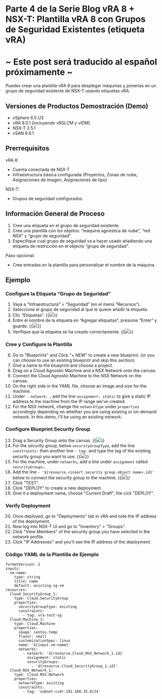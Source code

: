 # Parte 4 de la Serie Blog vRA 8 + NSX-T: Plantilla vRA 8 con Grupos de Seguridad Existentes (etiqueta vRA)


# ~ Este post será traducido al español próximamente ~

Puedes crear una plantilla vRA 8 para desplegar máquinas y ponerlas en un grupo de seguridad existente de NSX-T usando etiquetas vRA. 

## Versiones de Productos Demostración (Demo)
* vSphere 6.5 U3
* vRA 8.0.1 (incluyendo vRSLCM y vIDM)
* NSX-T 2.5.1
* vSAN 6.6.1


## Prerrequisitos
vRA 8:
* Cuenta conectada de NSX-T 
* Infraestructura básica configurada (Proyectos, Zonas de nube, Asignaciones de imagen, Asignaciones de tipo)

NSX-T:
* Grupos de seguridad configurados 


## Información General de Proceso
1. Cree una etiqueta en el grupo de seguridad existente.
2. Cree una plantilla con los objetos: “máquina agnóstica de nube”, “red NSX” y “grupo de seguridad”.
3. Especifique cual grupo de seguridad va a hacer usado añadiendo una etiqueta de restricción en el objecto “grupo de seguridad”. 

Paso opcional:
* Cree entradas en la plantilla para personalizar el nombre de la máquina. 

## Ejemplo

### Configure la Etiqueta “Grupo de Seguridad”
1. Vaya a “Infraestructura” > “Seguridad” (en el menú “Recursos”).
2. Seleccione el grupo de seguridad al que le quiere añadir la etiqueta.
3. Clic “Etiquetas”.
{{<image src="step3.png" linked="true">}}
4. Entre el nombre de la etiqueta en “Agregar etiquetas”, presione “Enter” y guarde.
{{<image src="step4.png" linked="true">}}
5. Verifique que la etiqueta se ha creado correctamente.
{{<image src="step5.png" linked="true">}}

### Cree y Configure la Plantilla
6. Go to "Blueprints" and Click "+ NEW" to create a new blueprint. (or you can choose to use an existing blueprint and skip this section).
7. Give a name to the blueprint and choose a project.
8. Drag on a Cloud Agnostic Machine and a NSX Network onto the canvas. 
9. Connect the Cloud Agnostic Machine to the NSX Network on the canvas.
10. On the right side in the YAML file, choose an image and size for the machine. 
11. Under `- network: `, add the line `assignment: static` to give a static IP address to the machine from the IP range we've created.
12. For the NSX network, change the `networkType` under `properties` accordingly depending on whether you are using existing or on-demand network. In this demo, I'll be using an existing network.

### Configure Blueprint Security Group
13. Drag a Security Group onto the canvas.
{{<image src="step13.png" linked="true">}}
14. For the security group, below `securityGroupType`, add the line `constraints:` then another line `- tag:` and type the tag of the existing security group you want to use.
{{<image src="step14.png" linked="true">}}
15. For the machine, under `networks`, add a line under `assignment` called `securityGroups:`.
16. Add the line `- '${resource.<insert security group object name>.id}'` below to connect the security group to the machine. 
{{<image src="step16.png" linked="true">}}
17. Click "TEST".
18. Click "DEPLOY" to create a new deployment.
19. Give it a deployment name, choose "Current Draft", the cick "DEPLOY".

### Verify Deployment
20. Once deployed, go to "Deployments" tab in vRA and note the IP address of the deployment.
21. Now log into NSX-T UI and go to "Inventory" > "Groups".
22. Click "View Members" of the security group you have selected in the network profile.
23. Click "IP Addresses" and you'll see the IP address of the deployment.

### Código YAML de la Plantilla de Ejemplo
```
formatVersion: 1
inputs:
  vm-name:
    type: string
    title: name
    default: existing-sg-vm
resources:
  Cloud_SecurityGroup_1:
    type: Cloud.SecurityGroup
    properties:
      securityGroupType: existing
      constraints:
        - tag: vra-test-sg
  Cloud_Machine_1:
    type: Cloud.Machine
    properties:
      image: centos-temp
      flavor: small
      customizationSpec: linux
      name: '${input.vm-name}'
      networks:
        - network: '${resource.Cloud_NSX_Network_1.id}'
          assignment: static
          securityGroups:
            - '${resource.Cloud_SecurityGroup_1.id}'
  Cloud_NSX_Network_1:
    type: Cloud.NSX.Network
    properties:
      networkType: existing
      constraints:
        - tag: 'subnet-cidr:192.168.35.0/24'
```
